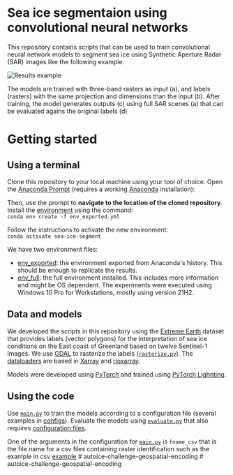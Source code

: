 # Sea ice segmentaion using convolutional neural networks

This repository contains scripts that can be used to train convolutional neural network models to segment sea ice using Synthetic Aperture Radar (SAR) images like the following example. 

![Results example](./resources/figure-5-binary-jul-pred.png)

The models are trained with  three-band rasters as input (a), and labels (rasters) with the same projection and dimensions than the input (b). After training, the model generates outputs (c) using full SAR scenes (a) that can be evaluated agains the original labels (d)

# Getting started
## Using a terminal
Clone this repository to your local machine using your tool of choice. Open the [Anaconda Prompt](https://docs.anaconda.com/anaconda/user-guide/getting-started/) (requires a working [Anaconda](https://www.anaconda.com/) installation):

Then, use the prompt to **navigate to the location of the cloned repository**. Install the [environment](env_exported.yml) using the command:  
`conda env create -f env_exported.yml`

Follow the instructions to activate the new environment:  
`conda activate sea-ice-segment`

We have two environment files: 
- [env_exported](env_exported.yml): the environment exported from  Anaconda's history. This should be enough to replicate the results.
- [env_full](env_full.yml): the full environment installed. This includes more information and might be OS dependent. The experiments were executed using Windows 10 Pro for Workstations, mostly using version 21H2. 

## Data and models
We developed the scripts in this repository using the [Extreme Earth](https://doi.org/10.5281/zenodo.4683174) dataset that provides labels (vector polygons) for the interpretation of sea ice conditions on the East coast of Greenland based on twelve Sentinel-1 images. We use [GDAL](https://gdal.org/) to rasterize the labels ([`rasterize.py`](./utils/rasterize.py)). The [dataloaders](datasets.py) are based in [Xarray](https://docs.xarray.dev/en/stable/) and [rioxarray](https://corteva.github.io/rioxarray/stable/).  

Models were developed using [PyTorch](https://pytorch.org/) and trained using [PyTorch Lighnting](https://www.pytorchlightning.ai/).

## Using the code
Use [`main.py`](main.py) to train the models according to a configuration file (several examples in [configs](./configs/)). Evaluate the models using  [`evaluate.py`](evaluate.py) that also requires [configuration files](./configs/).

One of the arguments in the configuration for [`main.py`](main.py) is `fname_csv` that is the file name for a csv files containing raster identification such as the example in csv [example](./resources/EE_IO-poly_type-all.csv)
#   a u t o i c e - c h a l l e n g e - g e o s p a t i a l - e n c o d i n g  
 #   a u t o i c e - c h a l l e n g e - g e o s p a t i a l - e n c o d i n g  
 